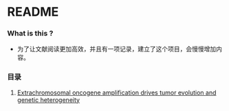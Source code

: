 # README #

### What is this ? ###

* 为了让文献阅读更加高效，并且有一项记录，建立了这个项目，会慢慢增加内容。

### 目录 ###

1. [Extrachromosomal oncogene amplification drives tumor evolution and genetic heterogeneity](https://github.com/ChenYuelong/ReadBooks/blob/master/literatures/ecDNA%26cancer.md)

